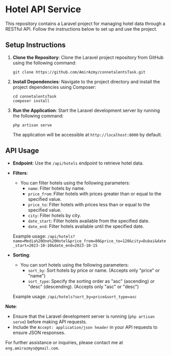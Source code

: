 # Hotel API Service

This repository contains a Laravel project for managing hotel data through a RESTful API. Follow the instructions below to set up and use the project.

## Setup Instructions

1. **Clone the Repository**: Clone the Laravel project repository from GitHub using the following command:

    ```
    git clone https://github.com/AmirAzmy/connetalentsTask.git
    ```

2. **Install Dependencies**: Navigate to the project directory and install the project dependencies using Composer:

    ```
    cd connetalentsTask
    composer install
    ```

3. **Run the Application**: Start the Laravel development server by running the following command:

    ```
    php artisan serve
    ```

    The application will be accessible at `http://localhost:8000` by default.

## API Usage

- **Endpoint**: Use the `/api/hotels` endpoint to retrieve hotel data.

- **Filters**:
  - You can filter hotels using the following parameters:
    - `name`: Filter hotels by name.
    - `price_from`: Filter hotels with prices greater than or equal to the specified value.
    - `price_to`: Filter hotels with prices less than or equal to the specified value.
    - `city`: Filter hotels by city.
    - `date_start`: Filter hotels available from the specified date.
    - `date_end`: Filter hotels available until the specified date.

  Example usage: `/api/hotels?name=Media%20One%20Hotel&price_from=80&price_to=120&city=Dubai&date_start=2023-10-10&date_end=2023-10-15`

- **Sorting**:
  - You can sort hotels using the following parameters:
    - `sort_by`: Sort hotels by price or name. (Accepts only "price" or "name")
    - `sort_type`: Specify the sorting order as "asc" (ascending) or "desc" (descending). (Accepts only "asc" or "desc")

  Example usage: `/api/hotels?sort_by=price&sort_type=asc`

**Note**: 
- Ensure that the Laravel development server is running (`php artisan serve`) before making API requests.
- Include the `Accept: application/json header` in your API requests to ensure JSON responses.
 


For further assistance or inquiries, please contact me at `eng.amirazmys@gmail.com`.

